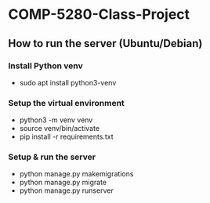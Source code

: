 # COMP-5280-Class-Project

## How to run the server (Ubuntu/Debian)
### Install Python venv
* sudo apt install python3-venv
### Setup the virtual environment
* python3 -m venv venv
* source venv/bin/activate
* pip install -r requirements.txt
### Setup & run the server
* python manage.py makemigrations
* python manage.py migrate
* python manage.py runserver
